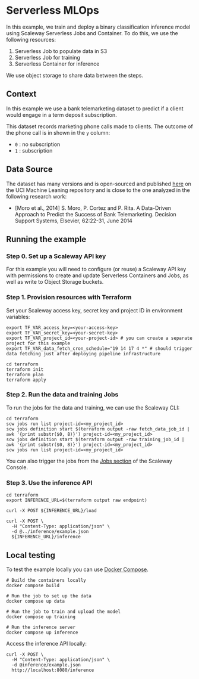 # Serverless MLOps

In this example, we train and deploy a binary classification inference model using Scaleway Serverless Jobs and Container. To do this, we use the following resources:

1. Serverless Job to populate data in S3
2. Serverless Job for training
3. Serverless Container for inference

We use object storage to share data between the steps.

## Context

In this example we use a bank telemarketing dataset to predict if a client would engage in a term deposit subscription.

This dataset records marketing phone calls made to clients. The outcome of the phone call is in shown in the `y` column:

* `0` : no subscription
* `1` : subscription

## Data Source

The dataset has many versions and is open-sourced and published [here](http://archive.ics.uci.edu/dataset/222/bank+marketing) on the UCI Machine Leaning repository and is close to the one analyzed in the following research work:

* [Moro et al., 2014] S. Moro, P. Cortez and P. Rita. A Data-Driven Approach to Predict the Success of Bank Telemarketing. Decision Support Systems, Elsevier, 62:22-31, June 2014

## Running the example

### Step 0. Set up a Scaleway API key

For this example you will need to configure (or reuse) a Scaleway API key with permissions to create and update Serverless Containers and Jobs, as well as write to Object Storage buckets.

### Step 1. Provision resources with Terraform

Set your Scaleway access key, secret key and project ID in environment variables:

```console
export TF_VAR_access_key=<your-access-key>
export TF_VAR_secret_key=<your-secret-key>
export TF_VAR_project_id=<your-project-id> # you can create a separate project for this example
export TF_VAR_data_fetch_cron_schedule="19 14 17 4 *" # should trigger data fetching just after deploying pipeline infrastructure

cd terraform
terraform init
terraform plan
terraform apply
```

### Step 2. Run the data and training Jobs

To run the jobs for the data and training, we can use the Scaleway CLI:

```
cd terraform
scw jobs run list project-id=<my_project_id>
scw jobs definition start $(terraform output -raw fetch_data_job_id | awk '{print substr($0, 8)}') project-id=<my_project_id>
scw jobs definition start $(terraform output -raw training_job_id | awk '{print substr($0, 8)}') project-id=<my_project_id>
scw jobs run list project-id=<my_project_id>
```

You can also trigger the jobs from the [Jobs section](https://console.scaleway.com/serverless-jobs/jobs) of the Scaleway Console.

### Step 3. Use the inference API

```
cd terraform
export INFERENCE_URL=$(terraform output raw endpoint)

curl -X POST ${INFERENCE_URL}/load

curl -X POST \
  -H "Content-Type: application/json" \
  -d @../inference/example.json
  ${INFERENCE_URL}/inference
```

## Local testing

To test the example locally you can use [Docker Compose](https://docs.docker.com/compose/install/).

```
# Build the containers locally
docker compose build

# Run the job to set up the data
docker compose up data

# Run the job to train and upload the model
docker compose up training

# Run the inference server
docker compose up inference
```

Access the inference API locally:

```
curl -X POST \
  -H "Content-Type: application/json" \
  -d @inference/example.json
  http://localhost:8080/inference
```
